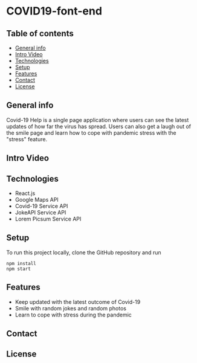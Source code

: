 # COVID19-font-end

## Table of contents
* [General info](#general-info)
* [Intro Video](#intro-video)
* [Technologies](#technologies)
* [Setup](#setup)
* [Features](#features)
* [Contact](#contact)
* [License](#license)

## General info
Covid-19 Help is a single page application where users can see the latest updates of how far the virus has spread. Users can also get a laugh out of the smile page and learn how to cope with pandemic stress with the "stress" feature. 
## Intro Video

## Technologies
* React.js
* Google Maps API
* Covid-19 Service API
* JokeAPI Service API
* Lorem Picsum Service API

## Setup
To run this project locally, clone the GitHub repository and run

```
npm install
npm start
```

## Features
* Keep updated with the latest outcome of Covid-19
* Smile with random jokes and random photos
* Learn to cope with stress during the pandemic

## Contact

## License